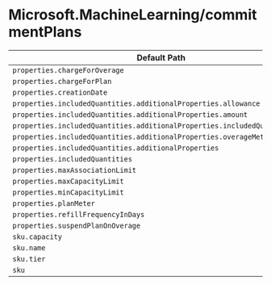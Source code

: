 # Microsoft.MachineLearning/commitmentPlans

| Default Path | Alias |
|---|---|
| `properties.chargeForOverage` | `Microsoft.MachineLearning/commitmentPlans/chargeForOverage` |
| `properties.chargeForPlan` | `Microsoft.MachineLearning/commitmentPlans/chargeForPlan` |
| `properties.creationDate` | `Microsoft.MachineLearning/commitmentPlans/creationDate` |
| `properties.includedQuantities.additionalProperties.allowance` | `Microsoft.MachineLearning/commitmentPlans/includedQuantities.additionalProperties.allowance` |
| `properties.includedQuantities.additionalProperties.amount` | `Microsoft.MachineLearning/commitmentPlans/includedQuantities.additionalProperties.amount` |
| `properties.includedQuantities.additionalProperties.includedQuantityMeter` | `Microsoft.MachineLearning/commitmentPlans/includedQuantities.additionalProperties.includedQuantityMeter` |
| `properties.includedQuantities.additionalProperties.overageMeter` | `Microsoft.MachineLearning/commitmentPlans/includedQuantities.additionalProperties.overageMeter` |
| `properties.includedQuantities.additionalProperties` | `Microsoft.MachineLearning/commitmentPlans/includedQuantities.additionalProperties` |
| `properties.includedQuantities` | `Microsoft.MachineLearning/commitmentPlans/includedQuantities` |
| `properties.maxAssociationLimit` | `Microsoft.MachineLearning/commitmentPlans/maxAssociationLimit` |
| `properties.maxCapacityLimit` | `Microsoft.MachineLearning/commitmentPlans/maxCapacityLimit` |
| `properties.minCapacityLimit` | `Microsoft.MachineLearning/commitmentPlans/minCapacityLimit` |
| `properties.planMeter` | `Microsoft.MachineLearning/commitmentPlans/planMeter` |
| `properties.refillFrequencyInDays` | `Microsoft.MachineLearning/commitmentPlans/refillFrequencyInDays` |
| `properties.suspendPlanOnOverage` | `Microsoft.MachineLearning/commitmentPlans/suspendPlanOnOverage` |
| `sku.capacity` | `Microsoft.MachineLearning/commitmentPlans/sku.capacity` |
| `sku.name` | `Microsoft.MachineLearning/commitmentPlans/sku.name` |
| `sku.tier` | `Microsoft.MachineLearning/commitmentPlans/sku.tier` |
| `sku` | `Microsoft.MachineLearning/commitmentPlans/sku` |

